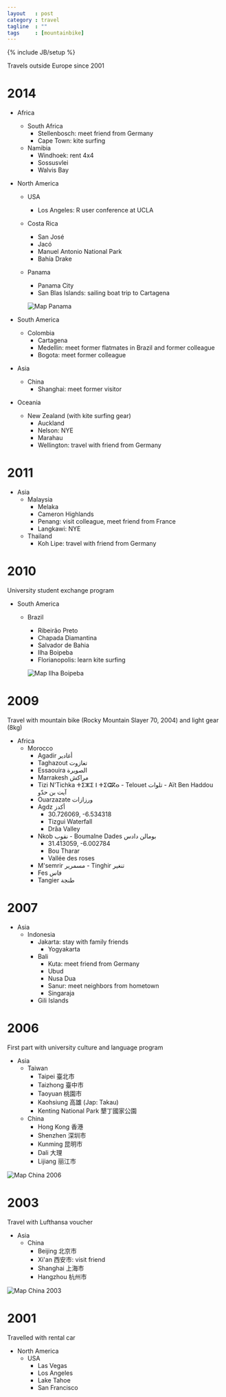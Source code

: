 ```yaml
---
layout   : post
category : travel
tagline  : ""
tags     : [mountainbike]
---
```

{% include JB/setup %}

Travels outside Europe since 2001

# 2014

- Africa
  - South Africa
    - Stellenbosch: meet friend from Germany
    - Cape Town: kite surfing
  - Namibia
    - Windhoek: rent 4x4
    - Sossusvlei
    - Walvis Bay
- North America
  - USA
    - Los Angeles: R user conference at UCLA
  - Costa Rica
    - San José
    - Jacó
    - Manuel Antonio National Park
    - Bahía Drake
  - Panama
    - Panama City
    - San Blas Islands: sailing boat trip to Cartagena

    ![Map Panama](/assets/images/maps/map_panama.jpg)

- South America
  - Colombia
    - Cartagena
    - Medellin: meet former flatmates in Brazil and former colleague
    - Bogota: meet former colleague
- Asia
  - China
    - Shanghai: meet former visitor
- Oceania
  - New Zealand (with kite surfing gear)
    - Auckland
    - Nelson: NYE
    - Marahau
    - Wellington: travel with friend from Germany

# 2011 

- Asia
  - Malaysia
    - Melaka
    - Cameron Highlands
    - Penang: visit colleague, meet friend from France
    - Langkawi: NYE
  - Thailand
    - Koh Lipe: travel with friend from Germany

# 2010

University student exchange program

- South America
  - Brazil
    - Ribeirão Preto
    - Chapada Diamantina
    - Salvador de Bahia
    - Ilha Boipeba
    - Florianopolis: learn kite surfing

    ![Map Ilha Boipeba](/assets/images/maps/map_brazil_boipeba.gif)

# 2009

Travel with mountain bike (Rocky Mountain Slayer 70, 2004) and light gear (8kg)

- Africa
  - Morocco
    - Agadir أغادير
    - Taghazout تغازوت
    - Essaouira الصويرة
    - Marrakesh مراكش
    - Tizi N'Tichka ⵜⵉⵣⵉ ⵏ ⵜⵉⵛⴽⴰ - Telouet تلوات - Aït Ben Haddou آيت بن حدّو
    - Ouarzazate ورزازات
    - Agdz أكدز
      - 30.726069, -6.534318
      - Tizgui Waterfall
      - Drâa Valley
    - Nkob نقوب - Boumalne Dades بومالن دادس
      - 31.413059, -6.002784
      - Bou Tharar
      - Vallée des roses
    - M'semrir مسمرير - Tinghir تنغير
	- Fes فاس
	- Tangier طنجة

# 2007

- Asia
  - Indonesia
  	- Jakarta: stay with family friends
	  - Yogyakarta
    - Bali
      - Kuta: meet friend from Germany
      - Ubud
      - Nusa Dua
      - Sanur: meet neighbors from hometown
      - Singaraja
    - Gili Islands

# 2006

First part with university culture and language program

- Asia
  - Taiwan
    - Taipei 臺北市
    - Taizhong 臺中市
    - Taoyuan 桃園市
    - Kaohsiung 高雄 (Jap: Takau)
    - Kenting National Park 墾丁國家公園
  - China
    - Hong Kong 香港
    - Shenzhen 深圳市
    - Kunming 昆明市
    - Dali 大理
    - Lijiang 丽江市

![Map China 2006](/assets/images/maps/map_china_2006.png)

# 2003

Travel with Lufthansa voucher

- Asia
  - China
    - Beijing 北京市
    - Xi'an 西安市: visit friend
    - Shanghai 上海市
    - Hangzhou 杭州市

![Map China 2003](/assets/images/maps/map_china_2003.png)

# 2001

Travelled with rental car

- North America
  - USA
    - Las Vegas
    - Los Angeles
    - Lake Tahoe
    - San Francisco
